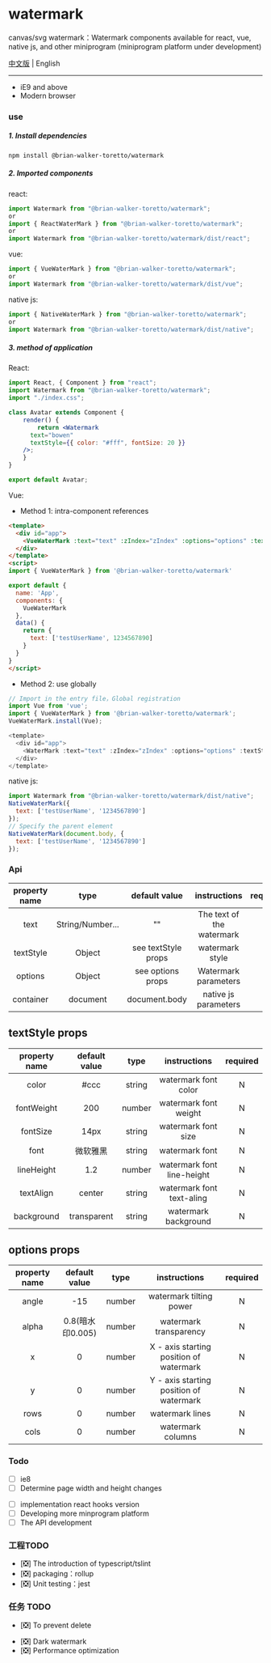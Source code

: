 # watermark
canvas/svg watermark：Watermark components available for react, vue, native js, and other miniprogram (miniprogram platform under development)

[中文版](./README.md) | English

---
* iE9 and above
* Modern browser

### use
##### 1. Install dependencies
```
npm install @brian-walker-toretto/watermark
```

##### 2. Imported components
react:
```js
import Watermark from "@brian-walker-toretto/watermark";
or
import { ReactWaterMark } from "@brian-walker-toretto/watermark";
or
import Watermark from "@brian-walker-toretto/watermark/dist/react";
```

vue:
```js
import { VueWaterMark } from "@brian-walker-toretto/watermark";
or
import Watermark from "@brian-walker-toretto/watermark/dist/vue";
```

native js:
```js
import { NativeWaterMark } from "@brian-walker-toretto/watermark";
or
import Watermark from "@brian-walker-toretto/watermark/dist/native";
```

##### 3. method of application
React:
```jsx
import React, { Component } from "react";
import Watermark from "@brian-walker-toretto/watermark";
import "./index.css";

class Avatar extends Component {
	render() {
		return <Watermark
      text="bowen"
      textStyle={{ color: "#fff", fontSize: 20 }}
    />;
	}
}

export default Avatar;
```

Vue:
* Method 1: intra-component references
```html
<template>
  <div id="app">
    <VueWaterMark :text="text" :zIndex="zIndex" :options="options" :textStyle="textStyle" />
  </div>
</template>
<script>
import { VueWaterMark } from '@brian-walker-toretto/watermark'

export default {
  name: 'App',
  components: {
    VueWaterMark
  },
  data() {
    return {
      text: ['testUserName', 1234567890]
    }
  }
}
</script>
```
* Method 2: use globally
```js
// Import in the entry file，Global registration
import Vue from 'vue';
import { VueWaterMark } from '@brian-walker-toretto/watermark';
VueWaterMark.install(Vue);

<template>
  <div id="app">
    <WaterMark :text="text" :zIndex="zIndex" :options="options" :textStyle="textStyle" />
  </div>
</template>
```

native js:
```js
import Watermark from "@brian-walker-toretto/watermark/dist/native";
NativeWaterMark({
  text: ['testUserName', '1234567890']
});
// Specify the parent element
NativeWaterMark(document.body, {
  text: ['testUserName', '1234567890']
});
```

### Api

|  property name    | type |  default value  | instructions | required |
| :-------: | :------------: |  :----: | :------------: |:-----: |
| text    |  String/Number... |   ""   | The text of the watermark | Y
| textStyle | Object | see textStyle props   | watermark style | N
| options | Object |  see options props  | Watermark parameters | N
| container | document |  document.body  | native js parameters | N

## textStyle props
property name  |  default value  |  type    |  instructions |  required
:-:    |  :-:    |  :-:    |  :-:       | :-:
color  |  #ccc   | string  | watermark font color | N
fontWeight  |  200  | number  | watermark font weight | N
fontSize  |  14px   | string  | watermark font size | N
font  |  微软雅黑   | string  | watermark font | N
lineHeight  |  1.2   | number  | watermark font line-height | N
textAlign  |  center   | string  | watermark font text-aling | N
background  |  transparent   | string  | watermark background | N

## options props
property name  |  default value  |  type    |  instructions |  required
:-:    |  :-:    |  :-:    |  :-:       | :-:
angle  |  -15   | number  | watermark tilting power | N
alpha  |  0.8(暗水印0.005)   | number  |  watermark transparency | N
x  |  0   | number  | X - axis starting position of watermark | N
y  |  0   | number  | Y - axis starting position of watermark | N
rows  |  0   | number  | watermark lines | N
cols  |  0   | number  | watermark columns | N

### Todo
-   [ ] ie8
-   [ ] Determine page width and height changes
<!-- -   [ ] SVG version fix -->
<!-- -   [ ] README -->
-   [ ] implementation react hooks version
-   [ ] Developing more minprogram platform
-   [ ] The API development

### 工程TODO
- [❎] The introduction of typescript/tslint
- [❎] packaging：rollup
- [❎] Unit testing：jest

### 任务 TODO
- [❎] To prevent delete
<!-- - [❎] react/vue/js -->
- [❎] Dark watermark
- [❎] Performance optimization

